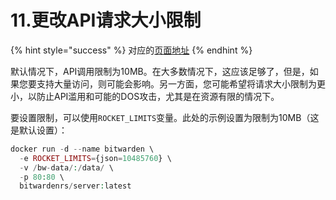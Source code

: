 # 11.更改API请求大小限制

{% hint style="success" %}
对应的[页面地址](https://github.com/dani-garcia/bitwarden_rs/wiki/Changing-the-API-request-size-limit)
{% endhint %}

默认情况下，API调用限制为10MB。在大多数情况下，这应该足够了，但是，如果您要支持大量访问，则可能会影响。另一方面，您可能希望将请求大小限制为更小，以防止API滥用和可能的DOS攻击，尤其是在资源有限的情况下。

要设置限制，可以使用`ROCKET_LIMITS`变量。此处的示例设置为限制为10MB（这是默认设置）：

```php
docker run -d --name bitwarden \
  -e ROCKET_LIMITS={json=10485760} \
  -v /bw-data/:/data/ \
  -p 80:80 \
  bitwardenrs/server:latest
```

